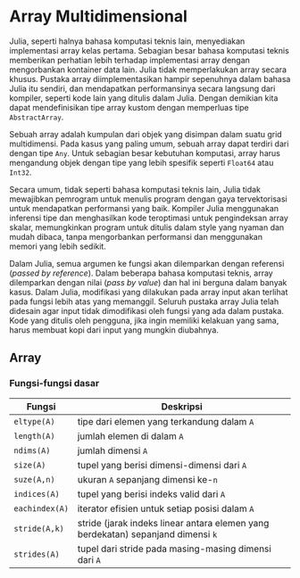 # Array Multidimensional

Julia, seperti halnya bahasa komputasi teknis lain, menyediakan implementasi
array kelas pertama. Sebagian besar bahasa komputasi teknis memberikan perhatian
lebih terhadap implementasi array dengan mengorbankan kontainer data lain.
Julia tidak memperlakukan array secara khusus. Pustaka array diimplementasikan
hampir sepenuhnya dalam bahasa Julia itu sendiri, dan mendapatkan performansinya
secara langsung dari kompiler, seperti kode lain yang ditulis dalam Julia.
Dengan demikian kita dapat mendefinisikan tipe array kustom dengan memperluas
tipe `AbstractArray`.

Sebuah array adalah kumpulan dari objek yang disimpan dalam suatu grid
multidimensi. Pada kasus yang paling umum, sebuah array dapat terdiri dari dengan
tipe `Any`. Untuk sebagian besar kebutuhan komputasi, array harus mengandung
objek dengan tipe yang lebih spesifik seperti `Float64` atau `Int32`.

Secara umum, tidak seperti bahasa komputasi teknis lain, Julia tidak mewajibkan
pemrogram untuk menulis program dengan gaya tervektorisasi untuk mendapatkan
performansi yang baik. Kompiler Julia menggunakan inferensi tipe dan menghasilkan
kode teroptimasi untuk pengindeksan array skalar, memungkinkan program
untuk ditulis dalam style yang nyaman dan mudah dibaca, tanpa mengorbankan
performansi dan menggunakan memori yang lebih sedikit.

Dalam Julia, semua argumen ke fungsi akan dilemparkan dengan referensi
(*passed by reference*). Dalam beberapa bahasa komputasi teknis, array dilemparkan
dengan nilai (*pass by value*) dan hal ini berguna dalam banyak kasus.
Dalam Julia, modifikasi yang dilakukan pada array input akan terlihat pada
fungsi lebih atas yang memanggil. Seluruh pustaka array Julia telah didesain
agar input tidak dimodifikasi oleh fungsi yang ada dalam pustaka. Kode yang
ditulis oleh pengguna, jika ingin memiliki kelakuan yang sama, harus membuat
kopi dari input yang mungkin diubahnya.

## Array

### Fungsi-fungsi dasar

| Fungsi | Deskripsi |
| ------ | --------- |
| `eltype(A)` | tipe dari elemen yang terkandung dalam `A` |
| `length(A)` | jumlah elemen di dalam `A` |
| `ndims(A)` | jumlah dimensi `A` |
| `size(A)` | tupel yang berisi dimensi-dimensi dari `A` |
| `suze(A,n)` | ukuran `A` sepanjang dimensi ke-`n` |
| `indices(A)` | tupel yang berisi indeks valid dari `A` |
| `eachindex(A)` | iterator efisien untuk setiap posisi dalam `A` |
| `stride(A,k)` | stride (jarak indeks linear antara elemen yang berdekatan) sepanjand dimensi `k` |
| `strides(A)` | tupel dari stride pada masing-masing dimensi dari `A` |
